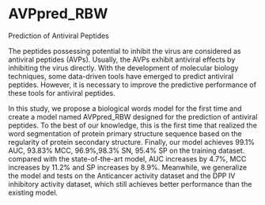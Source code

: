 # AVPpred_RBW
Prediction of Antiviral Peptides

The peptides possessing potential to inhibit the virus are considered as antiviral peptides (AVPs). Usually, the AVPs exhibit antiviral effects by inhibiting the virus directly. With the development of molecular biology techniques, some data-driven tools have emerged to predict antiviral peptides. However, it is necessary to improve the predictive performance of these tools for antiviral peptides.

In this study, we propose a biological words model for the first time and create a model named AVPpred_RBW designed for the prediction of antiviral peptides. To the best of our knowledge, this is the first time that realized the word segmentation of protein primary structure sequence based on the regularity of protein secondary structure.
Finally, our model achieves 99.1% AUC, 93.83% MCC, 96.9%,98.3% SN, 95.4% SP on the training dataset. compared with the state-of-the-art model, AUC increases by 4.7%, MCC increases by 11.2% and SP increases by 8.9%. Meanwhile, we generalize the model and tests on the Anticancer activity dataset and the DPP IV inhibitory activity dataset, which still achieves better performance than the existing model.
